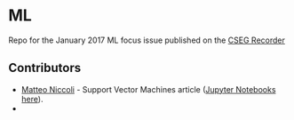 # ML
Repo for the January 2017 ML focus issue published on the [CSEG Recorder](https://csegrecorder.com/)

## Contributors
- [Matteo Niccoli](https://github.com/mycarta) - Support Vector Machines article ([Jupyter Notebooks here](https://github.com/CSEG/ML/tree/master/SVM%20article)).
- 
